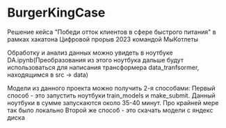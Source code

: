 # BurgerKingCase
Решение кейса "Победи отток клиентов в сфере быстрого питания" в рамках хакатона Цифровой прорыв 2023 командой МыКотлеты

Обработку и анализ данных можно увидеть в ноутбуке DA.ipynb(Преобразования из этого ноутбука дальше будут использоваться для написания трансформера data_tranfsormer, находящимся в src -> data)

Модели из данного проекта можно получить 2-я способами:
Первый способ - это запустить ноутбуки train_models и make_submit.
Данный ноутбуки в сумме запускаются около 35-40 минут. Про крайней мере так было локально
Второй же способ - это скачать модели с яндекс диска


